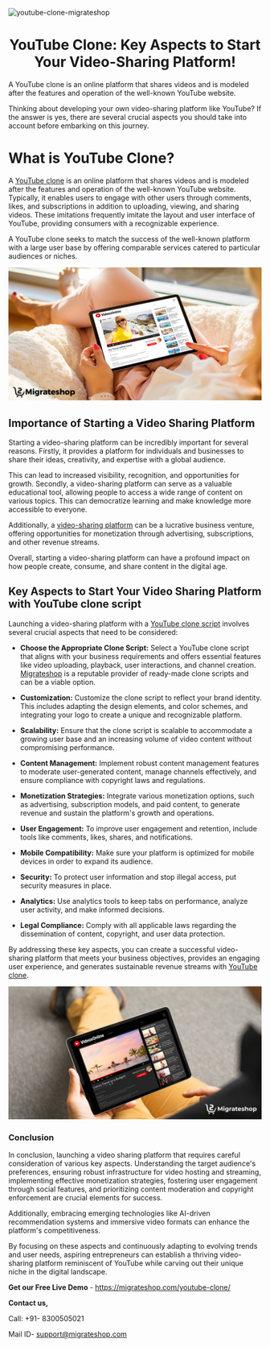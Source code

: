 ![youtube-clone-migrateshop](https://github.com/migrateshop/youtube-clone/assets/77200601/56086156-fddd-4a42-968e-7fe21b98f289)


<h1 align="center"> YouTube Clone: Key Aspects to Start Your Video-Sharing Platform! </h1>

A YouTube clone is an online platform that shares videos and is modeled after the features and operation of the well-known YouTube website. 

Thinking about developing your own video-sharing platform like YouTube? If the answer is yes, there are several crucial aspects you should take into account before embarking on this journey.

# What is YouTube Clone?
A [YouTube clone](https://migrateshop.com/youtube-clone/) is an online platform that shares videos and is modeled after the features and operation of the well-known YouTube website. Typically, it enables users to engage with other users through comments, likes, and subscriptions in addition to uploading, viewing, and sharing videos. These imitations frequently imitate the layout and user interface of YouTube, providing consumers with a recognizable experience. 

A YouTube clone seeks to match the success of the well-known platform with a large user base by offering comparable services catered to particular audiences or niches.

<div class="Box-sc-g0xbh4-0 iIZCet"><img alt=“youtubeclone.png" src="https://github.com/migrateshop/youtube-clone/blob/main/images/youtube-clone-script.png" data-hpc="true" class="Box-sc-g0xbh4-0 kzRgrI"></div>


## Importance of Starting a Video Sharing Platform
Starting a video-sharing platform can be incredibly important for several reasons. Firstly, it provides a platform for individuals and businesses to share their ideas, creativity, and expertise with a global audience. 

This can lead to increased visibility, recognition, and opportunities for growth. Secondly, a video-sharing platform can serve as a valuable educational tool, allowing people to access a wide range of content on various topics. This can democratize learning and make knowledge more accessible to everyone. 

Additionally, a [video-sharing platform](https://migrateshop.com/youtube-clone/) can be a lucrative business venture, offering opportunities for monetization through advertising, subscriptions, and other revenue streams. 

Overall, starting a video-sharing platform can have a profound impact on how people create, consume, and share content in the digital age.
## Key Aspects to Start Your Video Sharing Platform with YouTube clone script
Launching a video-sharing platform with a [YouTube clone script](https://migrateshop.com/youtube-clone/) involves several crucial aspects that need to be considered:

* **Choose the Appropriate Clone Script:** Select a YouTube clone script that aligns with your business requirements and offers essential features like video uploading, playback, user interactions, and channel creation. [Migrateshop](https://migrateshop.com/) is a reputable provider of ready-made clone scripts and can be a viable option.

* **Customization:** Customize the clone script to reflect your brand identity. This includes adapting the design elements, and color schemes, and integrating your logo to create a unique and recognizable platform. 

* **Scalability:** Ensure that the clone script is scalable to accommodate a growing user base and an increasing volume of video content without compromising performance.

* **Content Management:** Implement robust content management features to moderate user-generated content, manage channels effectively, and ensure compliance with copyright laws and regulations.

* **Monetization Strategies:** Integrate various monetization options, such as advertising, subscription models, and paid content, to generate revenue and sustain the platform's growth and operations.

* **User Engagement:** To improve user engagement and retention, include tools like comments, likes, shares, and notifications.

* **Mobile Compatibility:** Make sure your platform is optimized for mobile devices in order to expand its audience.

* **Security:** To protect user information and stop illegal access, put security measures in place.

* **Analytics:** Use analytics tools to keep tabs on performance, analyze user activity, and make informed decisions.

* **Legal Compliance:** Comply with all applicable laws regarding the dissemination of content, copyright, and user data protection.

By addressing these key aspects, you can create a successful video-sharing platform that meets your business objectives, provides an engaging user experience, and generates sustainable revenue streams with [YouTube clone](https://migrateshop.com/youtube-clone/).

<div class="Box-sc-g0xbh4-0 iIZCet"><img alt=“youtubeclone.png" src="https://github.com/migrateshop/youtube-clone/blob/main/images/youtube-clone.png" data-hpc="true" class="Box-sc-g0xbh4-0 kzRgrI"></div>

### Conclusion
In conclusion, launching a video sharing platform that requires careful consideration of various key aspects. Understanding the target audience's preferences, ensuring robust infrastructure for video hosting and streaming, implementing effective monetization strategies, fostering user engagement through social features, and prioritizing content moderation and copyright enforcement are crucial elements for success. 

Additionally, embracing emerging technologies like AI-driven recommendation systems and immersive video formats can enhance the platform's competitiveness. 

By focusing on these aspects and continuously adapting to evolving trends and user needs, aspiring entrepreneurs can establish a thriving video-sharing platform reminiscent of YouTube while carving out their unique niche in the digital landscape.

**Get our Free Live Demo** - https://migrateshop.com/youtube-clone/


**Contact us,**

Call: +91- 8300505021

Mail ID- [support@migrateshop.com](mailto:support@migrateshop.com)
